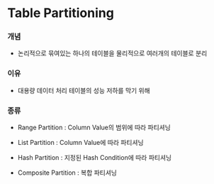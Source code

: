 # Table Partitioning

### 개념
- 논리적으로 묶여있는 하나의 테이블을 물리적으로 여러개의 테이블로 분리

### 이유
- 대용량 데이터 처리 테이블의 성능 저하를 막기 위해

### 종류
- Range Partition : Column Value의 범위에 따라 파티셔닝

- List Partition : Column Value에 따라 파티셔닝

- Hash Partition : 지정된 Hash Condition에 따라 파티셔닝

- Composite Partition : 복합 파티셔닝
